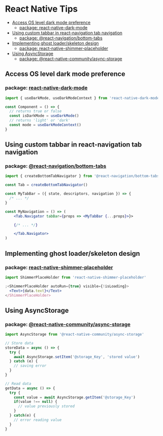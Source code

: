 # React Native Tips <!-- omit in toc -->

- [Access OS level dark mode preference](#access-os-level-dark-mode-preference)
  - [package: react-native-dark-mode](#package-react-native-dark-mode)
- [Using custom tabbar in react-navigation tab navigation](#using-custom-tabbar-in-react-navigation-tab-navigation)
  - [package: @react-navigation/bottom-tabs](#package-react-navigationbottom-tabs)
- [Implementing ghost loader/skeleton design](#implementing-ghost-loaderskeleton-design)
  - [package: react-native-shimmer-placeholder](#package-react-native-shimmer-placeholder)
- [Using AsyncStorage](#using-asyncstorage)
  - [package: @react-native-community/async-storage](#package-react-native-communityasync-storage)

## Access OS level dark mode preference

### package: [react-native-dark-mode](https://github.com/codemotionapps/react-native-dark-mode)

```jsx
import { useDarkMode, useDarkModeContext } from 'react-native-dark-mode'

const Component = () => {
  // returns true or false
  const isDarkMode = useDarkMode()
  // returns 'light' or 'dark'
  const mode = useDarkModeContext()
}
```

## Using custom tabbar in react-navigation tab navigation

### package: [@react-navigation/bottom-tabs](https://reactnavigation.org/docs/bottom-tab-navigator/)

```jsx
import { createBottomTabNavigator } from '@react-navigation/bottom-tabs'

const Tab = createBottomTabNavigator()

const MyTabBar = ({ state, descriptors, navigation }) => {
  /* ... */
}

const MyNavigation = () => (
    <Tab.Navigator tabBar={props => <MyTabBar {...props}>}>

    {/* ... */}

    </Tab.Navigator>
)
```

## Implementing ghost loader/skeleton design

### package: [react-native-shimmer-placeholder](https://github.com/tomzaku/react-native-shimmer-placeholder)

```jsx
import ShimmerPlaceHolder from 'react-native-shimmer-placeholder'

;<ShimmerPlaceHolder autoRun={true} visible={!isLoading}>
  <Text>{data.text}</Text>
</ShimmerPlaceHolder>
```

## Using AsyncStorage

### package: [@react-native-community/async-storage](https://github.com/react-native-community/async-storage)

```jsx
import AsyncStorage from '@react-native-community/async-storage'

// Store data
storeData = async () => {
  try {
    await AsyncStorage.setItem('@storage_Key', 'stored value')
  } catch (e) {
    // saving error
  }
}

// Read data
getData = async () => {
  try {
    const value = await AsyncStorage.getItem('@storage_Key')
    if(value !== null) {
      // value previously stored
    }
  } catch(e) {
    // error reading value
  }
}
```
